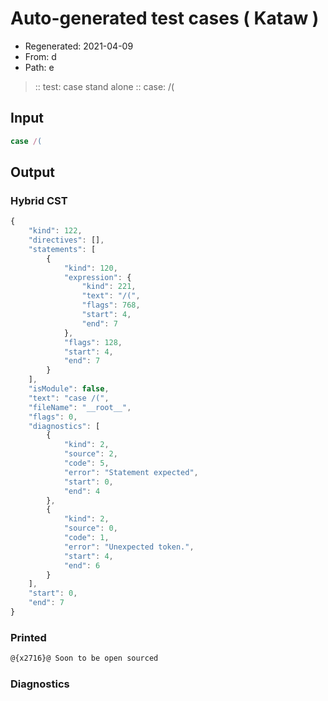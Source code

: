 # Auto-generated test cases ( Kataw )
- Regenerated: 2021-04-09
- From: d
- Path: e
> :: test: case stand alone
> :: case: /(
## Input

`````js
case /(
`````

## Output

### Hybrid CST

```javascript
{
    "kind": 122,
    "directives": [],
    "statements": [
        {
            "kind": 120,
            "expression": {
                "kind": 221,
                "text": "/(",
                "flags": 768,
                "start": 4,
                "end": 7
            },
            "flags": 128,
            "start": 4,
            "end": 7
        }
    ],
    "isModule": false,
    "text": "case /(",
    "fileName": "__root__",
    "flags": 0,
    "diagnostics": [
        {
            "kind": 2,
            "source": 2,
            "code": 5,
            "error": "Statement expected",
            "start": 0,
            "end": 4
        },
        {
            "kind": 2,
            "source": 0,
            "code": 1,
            "error": "Unexpected token.",
            "start": 4,
            "end": 6
        }
    ],
    "start": 0,
    "end": 7
}
```

### Printed

```javascript
@{x2716}@ Soon to be open sourced
```

### Diagnostics

```javascript

```


